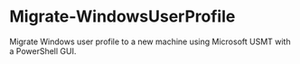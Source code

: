 # Migrate-WindowsUserProfile
Migrate Windows user profile to a new machine using Microsoft USMT with a PowerShell GUI.

